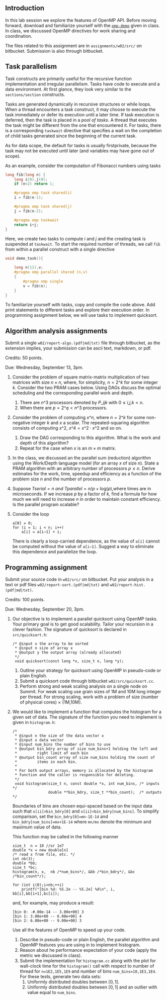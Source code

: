 ## Introduction

In this lab session we explore the features of OpenMP API. Before moving forward, download and familiarize yourself with the [`omp-demo`](http://cims.nyu.edu/~rahimian/assets/dedicated/w01/omp-demo.tar) given in class. In class, we discussed OpenMP directives for work sharing and coordination.

The files related to this assignment are in `assignments/w02/src/` on bitbucket. Submission is also through bitbucket.

## Task parallelism

Task constructs are primarily useful for the recursive function implementation and irregular parallelism. Tasks have code to execute and a data environment. At first glance, they look very similar to the `sections/section` constructs.

Tasks are generated dynamically in recursive structures or while loops. When a thread encounters a task construct, it may choose to execute the task immediately or defer its execution until a later time. If task execution is deferred, then the task is placed in a *pool of tasks*. A thread that executes the task might be different from the one that encountered it. For tasks, there is a corresponding `taskwait` directive that specifies a wait on the completion of child tasks generated since the beginning of the current task.

As for data scope, the default for tasks is usually firstprivate, because the task may not be executed until later (and variables may have gone out of scope).

As an example, consider the computation of Fibonacci numbers using tasks

``` cpp
long fib(long n) {
    long i(0),j(0);
    if (n<2) return 1;

    #pragma omp task shared(i)
    i = fib(n-1);

    #pragma omp task shared(j)
    j = fib(n-2);

    #pragma omp taskwait
    return i+j;
}
```

Here, we create two tasks to compute *i* and *j* and the creating task is suspended at `taskwait`. To start the required number of threads, we call `fib` from within a parallel construct with a single directive

``` cpp
void demo_task(){

    long n(11),v;
    #pragma omp parallel shared (n,v)
    {
        #pragma omp single
        v = fib(n);
    }
}
```

To familiarize yourself with tasks, copy and compile the code above. Add print statements to different tasks and explore their execution order. In programming assignment below, we will use tasks to implement quicksort.

## Algorithm analysis assignments

Submit a single `w02/report-algo.(pdf|md|txt)` file through bitbucket, as the extension implies, your submission can be ascii text, markdown, or pdf.

Credits: 50 points.

Due: Wednesday, September 13, 3pm.

1.  Consider the problem of square matrix-matrix multiplication of two matrices with size *n* × *n*, where, for simplicity, *n* = 2^*k* for some integer *k*. Consider the two PRAM cases below. Using DAGs discuss the optimal scheduling and the corresponding parallel work and depth.
    1.  There are *n*^3 processors denoted by *P*_*ijk* with 0 ≤ *i,j,k* < *n*.
    2.  When there are *p* = 2^*q* < *n*^3 processors.
2.  Consider the problem of computing *x*^*n*, where *n* = 2^*k* for some non-negative integer *k* and *x* a scalar. The repeated-squaring algorithm consists of computing *x*^2, *x*^4 = *x*^2 ⋅ *x*^2 and so on.
    1.  Draw the DAG corresponding to this algorithm. What is the work and depth of this algorithm?
    2.  Repeat for the case when *x* is an *m* × *m* matrix.
3.  In the class, we discussed an the parallel sum (reduction) algorithm using the Work/Depth language model (for an array *x* of size *n*). State a PRAM algorithm with an arbitrary number of processors *p* ≤ *n*. Derive estimates for the work, time, speedup and efficiency as a function of the problem size *n* and the number of processors *p*.

4.  Suppose *T*_*serial* = *n* and *T*_*parallel* = *n*/*p* + log(*p*),where times are in microseconds. If we increase *p* by a factor of *k*, find a formula for how much we will need to increase *n* in order to maintain constant efficiency. Is the parallel program scalable?

5.  Consider the loop

        a[0] = 0;
        for (i = 1; i < n; i++)
            a[i] = a[i−1] + i;

    There is clearly a loop-carried dependence, as the value of `a[i]` cannot be computed without the value of `a[i−1]`. Suggest a way to eliminate this dependence and parallelize the loop.

## Programming assignment

Submit your source code in `w02/src/` on bitbucket. Put your analysis in a text or pdf files `w02/report-sort.(pdf|md|txt)` and `w02/report-hist.(pdf|md|txt)`.

Credits: 100 points.

Due: Wednesday, September 20, 3pm.

1.  Our objective is to implement a parallel quicksort using OpenMP tasks. Your primary goal is to get good scalability. Tailor your recursion in a clever fashion. The signature of quicksort is declared in `src/quicksort.h`:

        /* @input x the array to be sorted
         * @input n size of array x
         * @output y the output array (already allocated)
         */
         void quicksort(const long *x, size_t n, long *y);

    1.  Outline your strategy for quicksort using OpenMP in pseudo-code or plain English.
    2.  Submit a quicksort code through bitbucket `w02/src/quicksort.cc`.
    3.  Perform strong and weak scaling analysis on a single node on Summit. For weak scaling use grain sizes of 1M and 10M long integer per thread. For strong scaling, work with a problem of size (number of physical cores) × {1M,10M}.

2.  We would like to implement a function that computes the histogram for a given set of data. The signature of the function you need to implement is given in `histogram.h`:

        /*
         * @input n the size of the data vector x
         * @input x data vector
         * @input num_bins the number of bins to use
         * @output bin_bdry array of size num_bins+1 holding the left and
         *         right limit of each bin
         * @output bin_count array of size num_bins holding the count of
         *         items in each bin.
         *
         * For both output arrays, memory is allocated by the histogram
         * function and the caller is responsible for deleting.
         */
         void histogram(size_t n, const double *x, int num_bins, /* inputs  */
                        double **bin_bdry, size_t **bin_count);  /* outputs */

    Boundaries of bins are chosen equi-spaced based on the input data such that `x[ii]>bin_bdry[0]` and `x[ii]<bin_bdry[num_bins]`. To simplify comparison, set the `bin_bdry[0]=mn-1E-14` and `bin_bdry[num_bins]=mx+1E-14` where `mn/mx` denote the minimum and maximum value of data.

    This function may be called in the following manner

        size_t  n = 10 //or 1e7
        double *x = new double[n]
        /* read x from file, etc. */
        int nb(3);
        double *bb;
        size_t *bc;
        histogram(n, x,  nb /*num_bins*/, &bb /*bin_bdry*/, &bc /*bin_count*/);

        for (int i(0);i<nb;++i)
            printf("[bin %d: %5.2e -- %5.2e] %d\n", i, bb[i],bb[i+1],bc[i]);

    and, for example, may produce a result:

        [bin 0: -#.00e-14 -- 3.00e+00] 3
        [bin 1: 3.00e+00 -- 6.00e+00] 4
        [bin 2: 6.00e+00 -- 9.00e+00] 3

    Use all the features of OpenMP to speed up your code.

    1.  Describe in pseudo-code or plain English, the parallel algorithm and OpenMP features you are using in to implement histogram.
    2.  Reason about he performance expectation of your code (apply the metric we discussed in class).
    3.  Submit the implementation for `histogram.cc` along with the plot for wall-clock time for the `histogram()` call with respect to number of thread for `n=1E2,1E5,1E9` and number of bins `num_bins=10,1E3,1E4`. For these tests, generate two data sets:
        1.  Uniformly distributed doubles between \[0, 1\].
        2.  Uniformly distributed doubles between \[0, 1\] and an outlier with value equal to `num_bins`.


